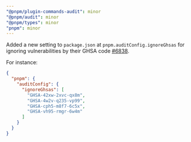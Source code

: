 ```yaml
---
"@pnpm/plugin-commands-audit": minor
"@pnpm/audit": minor
"@pnpm/types": minor
"pnpm": minor
---
```


Added a new setting to `package.json` at `pnpm.auditConfig.ignoreGhsas` for ignoring vulnerabilities by their GHSA code [#6838](https://github.com/pnpm/pnpm/issues/6838).

For instance:

```json
{
  "pnpm": {
    "auditConfig": {
      "ignoreGhsas": [
        "GHSA-42xw-2xvc-qx8m",
        "GHSA-4w2v-q235-vp99",
        "GHSA-cph5-m8f7-6c5x",
        "GHSA-vh95-rmgr-6w4m"
      ]
    }
  }
}
```
